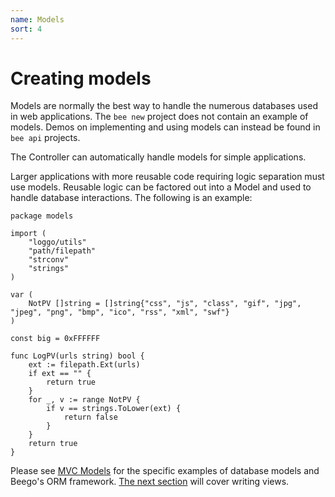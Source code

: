 ```yaml
---
name: Models
sort: 4
---
```


# Creating models

Models are normally the best way to handle the numerous databases used in web applications.  The `bee new` project does not contain an example of models.  Demos on implementing and using models can instead be found in `bee api` projects.

The Controller can automatically handle models for simple applications.  

Larger applications with more reusable code requiring logic separation must use models.  Reusable logic can be factored out into a Model and used to handle database interactions.  The following is an example:

```
package models

import (
	"loggo/utils"
	"path/filepath"
	"strconv"
	"strings"
)

var (
	NotPV []string = []string{"css", "js", "class", "gif", "jpg", "jpeg", "png", "bmp", "ico", "rss", "xml", "swf"}
)

const big = 0xFFFFFF

func LogPV(urls string) bool {
	ext := filepath.Ext(urls)
	if ext == "" {
		return true
	}
	for _, v := range NotPV {
		if v == strings.ToLower(ext) {
			return false
		}
	}
	return true
}
```

Please see [MVC Models](../mvc/model/overview.md) for the specific examples of database models and Beego's ORM framework. [The next section](view.md) will cover writing views.
